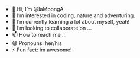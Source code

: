 - 👋 Hi, I’m @IaMbongA
- 👀 I’m interested in coding, nature and adventuring.
- 🌱 I’m currently learning a lot about myself, yeah!
- 💞️ I’m looking to collaborate on ...
- 📫 How to reach me ...
- 😄 Pronouns: her/his
- ⚡ Fun fact: im awesome!

<!---
IaMbongA/IaMbongA is a ✨ special ✨ repository because its `README.md` (this file) appears on your GitHub profile.
You can click the Preview link to take a look at your changes.
--->
